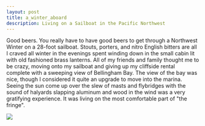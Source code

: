 ```yaml
---
layout: post
title: a_winter_aboard
description: Living on a Sailboat in the Pacific Northwest
---
```


Good beers. You really have to have good beers to get through a Northwest Winter on a 28-foot sailboat. Stouts, porters, and nitro English bitters are all I craved all winter in the evenings spent winding down in the small cabin lit with old fashioned brass lanterns. All of my friends and family thought me to be crazy, moving onto my sailboat and giving up my cliffside rental complete with a sweeping view of Bellingham Bay. The view of the bay was nice, though I considered it quite an upgrade to move into the marina. Seeing the sun come up over the slew of masts and flybridges with the sound of halyards slapping aluminum and wood in the wind was a very gratifying experience. It was living on the most comfortable part of "the fringe".

![](https://s3.amazonaws.com/images.willricketts.com/sanity.jpg)


